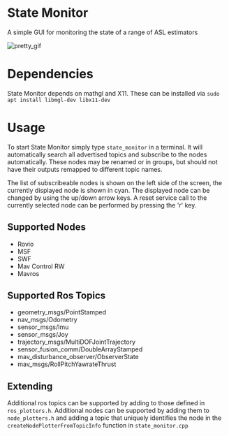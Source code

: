 # State Monitor
A simple GUI for monitoring the state of a range of ASL estimators

![pretty_gif](https://i.imgur.com/4sv2Ofa.gif)

# Dependencies

State Monitor depends on mathgl and X11. These can be installed via `sudo apt install libmgl-dev libx11-dev`

# Usage

To start State Monitor simply type `state_monitor` in a terminal. It will automatically search all advertised topics and subscribe to the nodes automatically. These nodes may be renamed or in groups, but should not have their outputs remapped to different topic names.

The list of subscribeable nodes is shown on the left side of the screen, the currently displayed node is shown in cyan. The displayed node can be changed by using the up/down arrow keys.
A reset service call to the currently selected node can be performed by pressing the 'r' key.

## Supported Nodes

* Rovio
* MSF
* SWF
* Mav Control RW
* Mavros

## Supported Ros Topics

* geometry_msgs/PointStamped
* nav_msgs/Odometry
* sensor_msgs/Imu
* sensor_msgs/Joy
* trajectory_msgs/MultiDOFJointTrajectory
* sensor_fusion_comm/DoubleArrayStamped
* mav_disturbance_observer/ObserverState
* mav_msgs/RollPitchYawrateThrust

## Extending

Additional ros topics can be supported by adding to those defined in `ros_plotters.h`.
Additional nodes can be supported by adding them to `node_plotters.h` and adding a topic that uniquely identifies the node in the `createNodePlotterFromTopicInfo` function in `state_monitor.cpp`
